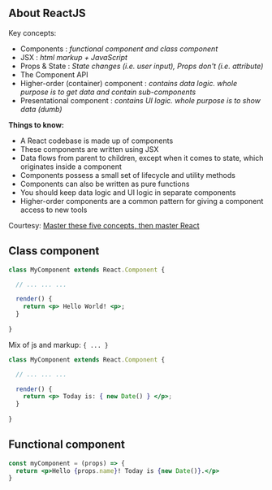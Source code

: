 ## About ReactJS
Key concepts:
* Components : *functional component and class component*
* JSX : *html markup + JavaScript*
* Props & State : *State changes (i.e. user input), Props don't (i.e. attribute)*
* The Component API
* Higher-order (container) component : *contains data logic. whole purpose is to get data and contain sub-components*
* Presentational component : *contains UI logic. whole purpose is to show data (dumb)*

**Things to know:**
* A React codebase is made up of components
* These components are written using JSX
* Data flows from parent to children, except when it comes to state, which originates inside a component
* Components possess a small set of lifecycle and utility methods
* Components can also be written as pure functions
* You should keep data logic and UI logic in separate components
* Higher-order components are a common pattern for giving a component access to new tools

Courtesy: [Master these five concepts, then master React](https://www.freecodecamp.org/news/the-5-things-you-need-to-know-to-understand-react-a1dbd5d114a3/)

## Class component
```jsx
class MyComponent extends React.Component {

  // ... ... ...

  render() {
    return <p> Hello World! <p>;
  }
  
}
```

Mix of js and markup: `{ ... }`
```jsx
class MyComponent extends React.Component {

  // ... ... ...

  render() {
    return <p> Today is: { new Date() } </p>;
  }
  
}
```

## Functional component
```jsx
const myComponent = (props) => {
  return <p>Hello {props.name}! Today is {new Date()}.</p>
}
```
